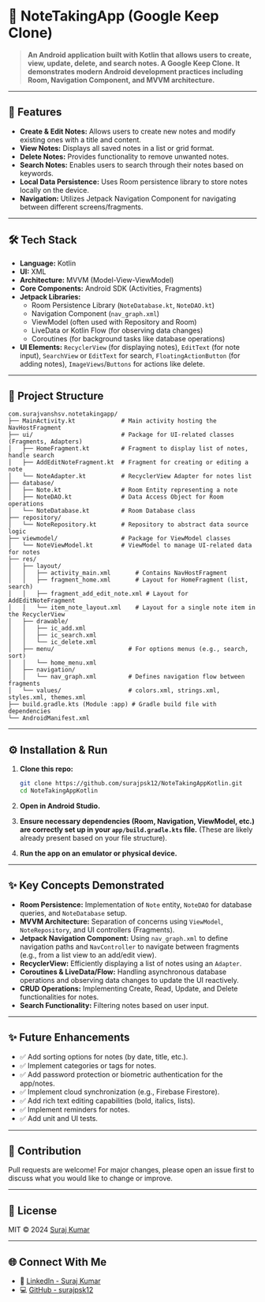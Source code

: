 # 📝 NoteTakingApp (Google Keep Clone)

> **An Android application built with Kotlin that allows users to create, view, update, delete, and search notes. A Google Keep Clone. It demonstrates modern Android development practices including Room, Navigation Component, and MVVM architecture.**

---

## 🚀 Features

-   **Create & Edit Notes:** Allows users to create new notes and modify existing ones with a title and content.
-   **View Notes:** Displays all saved notes in a list or grid format.
-   **Delete Notes:** Provides functionality to remove unwanted notes.
-   **Search Notes:** Enables users to search through their notes based on keywords.
-   **Local Data Persistence:** Uses Room persistence library to store notes locally on the device.
-   **Navigation:** Utilizes Jetpack Navigation Component for navigating between different screens/fragments.

---

## 🛠️ Tech Stack

-   **Language:** Kotlin
-   **UI:** XML
-   **Architecture:**  MVVM (Model-View-ViewModel)
-   **Core Components:** Android SDK (Activities, Fragments)
-   **Jetpack Libraries:**
    -   Room Persistence Library (`NoteDatabase.kt`, `NoteDAO.kt`)
    -   Navigation Component (`nav_graph.xml`)
    -   ViewModel (often used with Repository and Room)
    -   LiveData or Kotlin Flow (for observing data changes)
    -   Coroutines (for background tasks like database operations)
-   **UI Elements:** `RecyclerView` (for displaying notes), `EditText` (for note input), `SearchView` or `EditText` for search, `FloatingActionButton` (for adding notes), `ImageViews`/`Buttons` for actions like delete.

---

## 📁 Project Structure 

```
com.surajvanshsv.notetakingapp/
├── MainActivity.kt             # Main activity hosting the NavHostFragment
├── ui/                         # Package for UI-related classes (Fragments, Adapters)
│   ├── HomeFragment.kt         # Fragment to display list of notes, handle search
│   ├── AddEditNoteFragment.kt  # Fragment for creating or editing a note
│   └── NoteAdapter.kt          # RecyclerView Adapter for notes list
├── database/
│   ├── Note.kt                 # Room Entity representing a note
│   ├── NoteDAO.kt              # Data Access Object for Room operations
│   └── NoteDatabase.kt         # Room Database class
├── repository/
│   └── NoteRepository.kt       # Repository to abstract data source logic
├── viewmodel/                  # Package for ViewModel classes
│   └── NoteViewModel.kt        # ViewModel to manage UI-related data for notes
├── res/
│   ├── layout/
│   │   ├── activity_main.xml       # Contains NavHostFragment
│   │   ├── fragment_home.xml       # Layout for HomeFragment (list, search)
│   │   ├── fragment_add_edit_note.xml # Layout for AddEditNoteFragment
│   │   └── item_note_layout.xml    # Layout for a single note item in the RecyclerView
│   ├── drawable/
│   │   ├── ic_add.xml              
│   │   ├── ic_search.xml
│   │   └── ic_delete.xml
│   ├── menu/                     # For options menus (e.g., search, sort)
│   │   └── home_menu.xml
│   ├── navigation/
│   │   └── nav_graph.xml         # Defines navigation flow between fragments
│   └── values/                   # colors.xml, strings.xml, styles.xml, themes.xml
├── build.gradle.kts (Module :app) # Gradle build file with dependencies
└── AndroidManifest.xml
```


---

## ⚙️ Installation & Run

1.  **Clone this repo:**
    ```bash
    git clone https://github.com/surajpsk12/NoteTakingAppKotlin.git
    cd NoteTakingAppKotlin
    ```

2.  **Open in Android Studio.**

3.  **Ensure necessary dependencies (Room, Navigation, ViewModel, etc.) are correctly set up in your `app/build.gradle.kts` file.** (These are likely already present based on your file structure).

4.  **Run the app on an emulator or physical device.**

---

## ✨ Key Concepts Demonstrated

-   **Room Persistence:** Implementation of `Note` entity, `NoteDAO` for database queries, and `NoteDatabase` setup.
-   **MVVM Architecture:** Separation of concerns using `ViewModel`, `NoteRepository`, and UI controllers (Fragments).
-   **Jetpack Navigation Component:** Using `nav_graph.xml` to define navigation paths and `NavController` to navigate between fragments (e.g., from a list view to an add/edit view).
-   **RecyclerView:** Efficiently displaying a list of notes using an `Adapter`.
-   **Coroutines & LiveData/Flow:** Handling asynchronous database operations and observing data changes to update the UI reactively.
-   **CRUD Operations:** Implementing Create, Read, Update, and Delete functionalities for notes.
-   **Search Functionality:** Filtering notes based on user input.

---

## ✨ Future Enhancements

-   ✅ Add sorting options for notes (by date, title, etc.).
-   ✅ Implement categories or tags for notes.
-   ✅ Add password protection or biometric authentication for the app/notes.
-   ✅ Implement cloud synchronization (e.g., Firebase Firestore).
-   ✅ Add rich text editing capabilities (bold, italics, lists).
-   ✅ Implement reminders for notes.
-   ✅ Add unit and UI tests.

---

## 🤝 Contribution

Pull requests are welcome! For major changes, please open an issue first to discuss what you would like to change or improve.

---

## 📜 License

MIT © 2024 [Suraj Kumar](https://github.com/surajpsk12)

---

## 🌐 Connect With Me

*   🔗 [LinkedIn - Suraj Kumar](https://www.linkedin.com/in/surajvansh12/)
*   💻 [GitHub - surajpsk12](https://github.com/surajpsk12)
